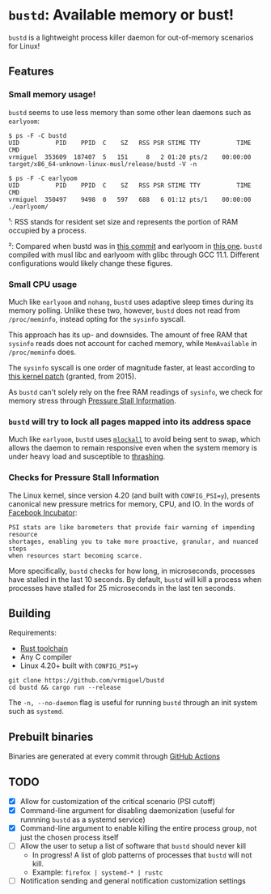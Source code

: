 # `bustd`: Available memory or bust!

`bustd` is a lightweight process killer daemon for out-of-memory scenarios for Linux!

## Features

### Small memory usage!

`bustd` seems to use less memory than some other lean daemons such as `earlyoom`:

```console
$ ps -F -C bustd
UID          PID    PPID  C    SZ   RSS PSR STIME TTY          TIME CMD
vrmiguel  353609  187407  5   151     8   2 01:20 pts/2    00:00:00 target/x86_64-unknown-linux-musl/release/bustd -V -n

$ ps -F -C earlyoom
UID          PID    PPID  C    SZ   RSS PSR STIME TTY          TIME CMD
vrmiguel  350497    9498  0   597   688   6 01:12 pts/1    00:00:00 ./earlyoom/
```

¹: RSS stands for resident set size and represents the portion of RAM occupied by a process.

²: Compared when bustd was in [this commit](https://github.com/vrmiguel/bustd/commit/61beb097b3631afb231a76bb9187b802c9818793) and earlyoom in [this one](https://github.com/rfjakob/earlyoom/commit/509df072be79b3be2a1de6581499e360ab0180be).
`bustd` compiled with musl libc and earlyoom with glibc through GCC 11.1. Different configurations would likely change these figures.


### Small CPU usage

Much like `earlyoom` and `nohang`, `bustd` uses adaptive sleep times during its memory polling. Unlike these two, however, `bustd` does not read from `/proc/meminfo`, instead opting for the `sysinfo` syscall.

This approach has its up- and downsides. The amount of free RAM that `sysinfo` reads does not account for cached memory, while `MemAvailable` in `/proc/meminfo` does.

The `sysinfo` syscall is one order of magnitude faster, at least according to [this kernel patch](https://sourceware.org/legacy-ml/libc-alpha/2015-08/msg00512.html) (granted, from 2015).

As `bustd` can't solely rely on the free RAM readings of `sysinfo`, we check for memory stress through [Pressure Stall Information](https://www.kernel.org/doc/html/v5.8/accounting/psi.html).

### `bustd` will try to lock all pages mapped into its address space

Much like `earlyoom`, `bustd` uses [`mlockall`](https://www.ibm.com/docs/en/aix/7.2?topic=m-mlockall-munlockall-subroutine) to avoid being sent to swap, which allows the daemon to remain responsive even when the system memory is under heavy load and susceptible to [thrashing](https://en.wikipedia.org/wiki/Thrashing_(computer_science)).

### Checks for Pressure Stall Information

The Linux kernel, since version 4.20 (and built with `CONFIG_PSI=y`), presents canonical new pressure metrics for memory, CPU, and IO.
In the words of [Facebook Incubator](https://facebookmicrosites.github.io/psi/docs/overview):

```
PSI stats are like barometers that provide fair warning of impending resource 
shortages, enabling you to take more proactive, granular, and nuanced steps 
when resources start becoming scarce.
```

More specifically, `bustd` checks for how long, in microseconds, processes have stalled in the last 10 seconds. By default, `bustd` will kill a process when processes have stalled for 25 microseconds in the last ten seconds.

## Building

Requirements:
* [Rust toolchain](https://rustup.rs/)
* Any C compiler
* Linux 4.20+ built with `CONFIG_PSI=y`

```shell
git clone https://github.com/vrmiguel/bustd
cd bustd && cargo run --release
```

The `-n, --no-daemon` flag is useful for running `bustd` through an init system such as `systemd`.

## Prebuilt binaries

Binaries are generated at every commit through [GitHub Actions](https://github.com/vrmiguel/bustd/actions)

## TODO

- [x] Allow for customization of the critical scenario (PSI cutoff)
- [x] Command-line argument for disabling daemonization (useful for runnning `bustd` as a systemd service)
- [x] Command-line argument to enable killing the entire process group, not just the chosen process itself
- [ ] Allow the user to setup a list of software that `bustd` should never kill
  * In progress! A list of glob patterns of processes that `bustd` will not kill.
  * Example: `firefox | systemd-* | rustc`
- [ ] Notification sending and general notification customization settings
